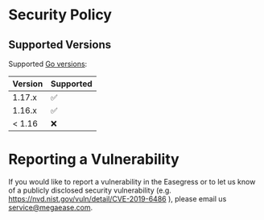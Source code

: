 # Security Policy


## Supported Versions

Supported [Go versions](https://go.dev/dl/):

| Version | Supported          |
| ------- | ------------------ |
| 1.17.x   | :white_check_mark: |
| 1.16.x   | :white_check_mark: |
| < 1.16   | :x:                |

# Reporting a Vulnerability

If you would like to report a vulnerability in the Easegress or to let us know of a publicly disclosed security vulnerability (e.g. https://nvd.nist.gov/vuln/detail/CVE-2019-6486 ), please email us service@megaease.com.
